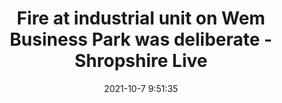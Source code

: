 ---
"title": "Fire at industrial unit on Wem Business Park was deliberate - Shropshire Live"
"date": "2021-10-7 9:51:35"
"feed_name": "GOOGLENEWSINDUSTRIAL"
"feed_website": "https://news.google.com/search?q=industrial%2Bincident&hl=en-US&gl=US&ceid=US:en"
"feed_rss": "https://news.google.com/rss/search?q=industrial%2Bincident&hl=en-US&gl=US&ceid=US:en"
"link": "https://www.shropshirelive.com/news/2021/10/07/fire-at-industrial-unit-on-wem-business-park-was-deliberate/"
"source": "{'href': 'https://www.shropshirelive.com', 'title': 'Shropshire Live'}"
"file": "_posts/2021-1-1-807a98d37803d1d4e1b00881db4f9a58f45864f1.md"
"accident": "1"
"drilling": "0"
"dead": "0"
"injured": "0"
"arrested": "0"
"place": "unknown place"
"where": "unknown site"
"causes": "unknown"
"place_uri": "unknown place"
---